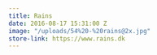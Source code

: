 ```yaml
---
title: Rains
date: 2016-08-17 15:31:00 Z
image: "/uploads/54%20-%20rains@2x.jpg"
store-link: https://www.rains.dk
---
```


